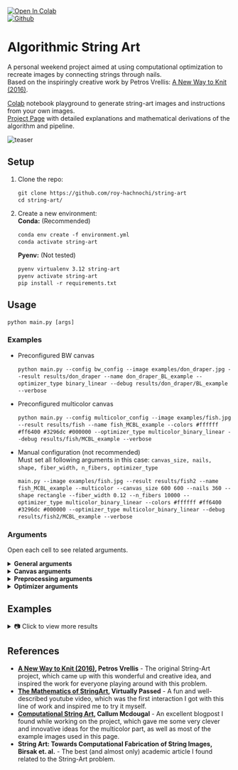 [![Open In Colab](https://colab.research.google.com/assets/colab-badge.svg)](https://colab.research.google.com/github/roy-hachnochi/string-art/blob/main/algorithmic_string_art_playground.ipynb)  
[![Github](https://img.shields.io/badge/GitHub-Project%20Page-green?logo=github)](https://roy-hachnochi.github.io/string-art/)

# Algorithmic String Art

A personal weekend project aimed at using computational optimization to recreate images by connecting strings through nails.  
Based on the inspiringly creative work by Petros Vrellis: [A New Way to Knit (2016)](https://artof01.com/vrellis/works/knit.html).  

[Colab](https://github.com/roy-hachnochi/string-art/blob/main/algorithmic_string_art_playground.ipynb) notebook playground to generate string-art images and instructions from your own images.  
[Project Page](https://roy-hachnochi.github.io/string-art/) with detailed explanations and mathematical derivations of the algorithm and pipeline.

![teaser](assets/images/fish_MCBL_string_art.gif)

## Setup
1. Clone the repo:
    ```
    git clone https://github.com/roy-hachnochi/string-art
    cd string-art/
    ```
2. Create a new environment:  
    **Conda:** (Recommended)
    ```
    conda env create -f environment.yml
    conda activate string-art
    ```
    **Pyenv:** (Not tested)
    ```
    pyenv virtualenv 3.12 string-art
    pyenv activate string-art
    pip install -r requirements.txt
    ```

## Usage
```
python main.py [args]
```

### Examples
- Preconfigured BW canvas
    ```
    python main.py --config bw_config --image examples/don_draper.jpg --result results/don_draper --name don_draper_BL_example --optimizer_type binary_linear --debug results/don_draper/BL_example --verbose
    ```

- Preconfigured multicolor canvas
    ```
    python main.py --config multicolor_config --image examples/fish.jpg --result results/fish --name fish_MCBL_example --colors #ffffff #ff6400 #3296dc #000000 --optimizer_type multicolor_binary_linear --debug results/fish/MCBL_example --verbose
    ```

- Manual configuration (not recommended)  
    Must set all following arguments in this case: `canvas_size, nails, shape, fiber_width, n_fibers, optimizer_type`
    ```
    main.py --image examples/fish.jpg --result results/fish2 --name fish_MCBL_example --multicolor --canvas_size 600 600 --nails 360 --shape rectangle --fiber_width 0.12 --n_fibers 10000 --optimizer_type multicolor_binary_linear --colors #ffffff #ff6400 #3296dc #000000 --optimizer_type multicolor_binary_linear --debug results/fish2/MCBL_example --verbose
    ```

### Arguments
Open each cell to see related arguments.

<details>
<summary><strong>General arguments</strong></summary>

- `--image` - Path to input image.
- `--result` - Result folder path.
- `--weights` - Path to optimization weights image (optional). Black (0) - high weight, White (1) - low weight.
- `--config` - Name of predefined config in string_art/configs (optional).
- `--debug` - Debug folder path (optional).
- `--name` - Name of experiment/image (optional).
- `--verbose` - Verbose prints during optimization.
- `--preprocess_only` - Only perform preprocessing (to observe target image before optimization).
- `--postprocess_only` - Only perform postprocessing (to choose color paths combination method or number of strings after optimization).
- `--save_mp4` - Save MP4 of string-art rendering process.
- `--plot_result` - Show result when finished.

</details>

<details>
<summary><strong>Canvas arguments</strong></summary>

#### Basic params
- `--canvas_size` - Canvas size (h, w) in mm. (Recommended: around (600, 600))
- `--nails` - Number of nails around canvas. (Recommended: 360)
- `--shape` - Shape of the canvas (ellipse/rectangle).
- `--fiber_width` - Real fiber width in mm. (Recommended: 0.12, but meant to represent the actual thread width)

#### Advanced params
- `--fiber_constant` - Use constant fiber simulation instead of antialiasing fiber. (Not reommended)
- `--bg_color` - Background color (HEX). (Recommended: #ffffff)

</details>

<details>
<summary><strong>Preprocessing arguments</strong></summary>

- `--optimization_resolution` - Optional optimization canvas resolution (h, w). Use when image is too big, to resize to around (900, 900).
- `--colors` - Manual palette, list of HEX colors of fibers to use.
- `--rgbcmykw` - Use RGBCMYKW subset as palette.
- `--n_colors` - Number of colors to use for dithering palette.
If neither `--colors` nor `--rgbcmykw` are given, the algorithm will use clustering methods to estimate a palette of fiber colors, which is not recommended as it often results in poor recreation.

</details>

<details>
<summary><strong>Optimizer arguments</strong></summary>

#### Basic params
- `--n_fibers` - Max number of fibers in the canvas. Also works as postprocessing flag to more quickly test the effect of reducing number of fibers.  (Recommended: ~3,000 for B&W, ~10,000 for multicolor)
- `--optimizer_type` - Type of optimizer to use (greedy/LS/binary_linear/multicolor_binary_linear - Recommended: binary_linear).
- `--multicolor` - Apply multicolor optimization instead of B&W.

#### Advanced params
- `--error_threshold` - Sufficient error threshold to halt during optimization.
- `--noncontinuous` - Without this flag, each line will be forced to start from the second nail of the previous line, to form a continuous path. This flag disables enforcing a continuous path.(Not recommended)
- `--n_random_nails` - Limit connections to random subset of nails each iteration. Used mainly for speedup. (Recommended: 150)
- `--threshold` - Threshold for setting fiber values in least squares optimizer.
- `--simulate_combine` - The default method for interweaving colors is by a fixed interval (e.g., 25% of color #1, 25% of color #2, 25% of color #3, and again 25% of color #1, and so on). This flag tries another combination method, by choosing the best color to add each step based on error simulation (assuming that lines which decrease the error the most should be on top). Valid only when not using multicolor_binary_linear optimizer.
- `--interval` - Interweaving interval to switch between colors when combining (0 < interval <= 1), only for `simulate_combine = False`. (Recommended: 0.1-0.4, only when not using multicolor_binary_linear optimizer)

</details>

## Examples
<details>
<summary>📷 Click to view more results</summary>

<p align="center">
  <img src="docs/assets/images/fish_MCBL_log_string_art.jpg" height="150">
  <img src="docs/assets/images/tiger_BL_string_art.jpg" height="150">
  <img src="docs/assets/images/jellyfish_BL_string_art.jpg" height="150">
  <img src="docs/assets/images/stag_MCBL_log_string_art.jpg" height="150">
  <img src="docs/assets/images/leopard_BL_string_art.jpg" height="150">
  <img src="docs/assets/images/lion_MCBL_log_string_art.jpg" height="150">
  <img src="docs/assets/images/fish2_BL_string_art.jpg" height="150">
  <img src="docs/assets/images/fox_BL_string_art.jpg" height="150">
  <img src="docs/assets/images/cat2_MCBL_log_string_art.jpg" height="150">
  <img src="docs/assets/images/cat_BL_string_art.jpg" height="150">
  <img src="docs/assets/images/eye_BL_string_art.jpg" height="150">
  <img src="docs/assets/images/earth_BL_string_art.jpg" height="150">
  <img src="docs/assets/images/coraline_MCBL_string_art.jpg" height="150">
  <img src="docs/assets/images/duck_BL_string_art.jpg" height="150">
  <img src="docs/assets/images/blade_runner_MCBL_string_art.jpg" height="150">
  <img src="docs/assets/images/london_telephone_box_MCBL_log_string_art.jpg" height="150">
  <img src="docs/assets/images/phoenix_BL_string_art.jpg" height="150">
  <img src="docs/assets/images/planets_MCBL_log_string_art.jpg" height="150">
  <img src="docs/assets/images/snake_MCBL_log_string_art.jpg" height="150">
  <img src="docs/assets/images/volcano_BL_string_art.jpg" height="150">
  <img src="docs/assets/images/sauron_BL_string_art.jpg" height="150">
  <img src="docs/assets/images/mona_lisa_MCBL_log_string_art.jpg" height="150">
  <img src="docs/assets/images/bee_MCBL_log_string_art.jpg" height="150">
  <img src="docs/assets/images/pink_floyd_BL_string_art.jpg" height="150">
  <img src="docs/assets/images/union_jack_MCBL_log_string_art.jpg" height="150">
  <img src="docs/assets/images/H_BL_string_art.jpg" height="150">
  <img src="docs/assets/images/mona_lisa_BW_BL_string_art.jpg" height="150">
  <img src="docs/assets/images/don_draper_BL_w_string_art.jpg" height="150">
  <img src="docs/assets/images/terminator_BL_string_art.jpg" height="150">
  <img src="docs/assets/images/joker_BL_string_art.jpg" height="150">
  <img src="docs/assets/images/walter_white_BL_string_art.jpg" height="150">
  <img src="docs/assets/images/kill_bill_BL_string_art.jpg" height="150">
  <img src="docs/assets/images/morrison_BL_string_art.jpg" height="150">
  <img src="docs/assets/images/godfather_BL_string_art.jpg" height="150">
  <img src="docs/assets/images/gatsby_BL_string_art.jpg" height="150">
  <img src="docs/assets/images/einstein_BL.jpg" height="150">
  <img src="docs/assets/images/pulp_fiction_BL_string_art.jpg" height="150">
</p>

</details>

## References
- **[A New Way to Knit (2016)](https://artof01.com/vrellis/works/knit.html), Petros Vrellis** - The original String-Art project, which came up with this wonderful and creative idea, and inspired the work for everyone playing around with this problem.
- **[The Mathematics of StringArt](https://www.youtube.com/watch?v=WGccIFf6MF8&t=17s), Virtually Passed** - A fun and well-described youtube video, which was the first interaction I got with this line of work and inspired me to try it myself.
- **[Computational String Art](https://www.perfectlynormal.co.uk/blog-computational-thread-art), Callum Mcdougal** - An excellent blogpost I found while working on the project, which gave me some very clever and innovative ideas for the multicolor part, as well as most of the example images used in this page.
- **String Art: Towards Computational Fabrication of String Images, Birsak et. al.** - The best (and almost only) academic article I found related to the String-Art problem.